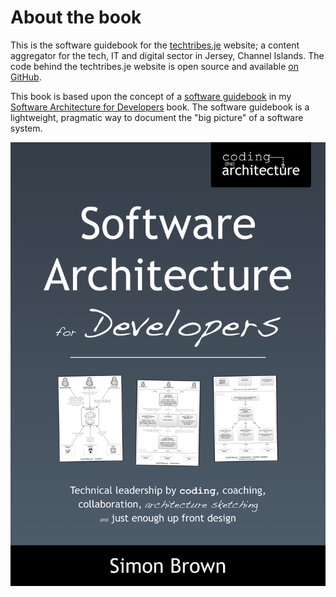 # About the book

This is the software guidebook for the [techtribes.je](http://techtribes.je) website; a content aggregator for the tech, IT and digital sector in Jersey, Channel Islands. The code behind the techtribes.je website is open source and available [on GitHub](https://github.com/techtribesje/techtribesje).

This book is based upon the concept of a [software guidebook](https://leanpub.com/software-architecture-for-developers/read#software-guidebook) in my [Software Architecture for Developers](https://leanpub.com/software-architecture-for-developers) book. The software guidebook is a lightweight, pragmatic way to document the "big picture" of a software system.

![](images/sa4d-book.png)